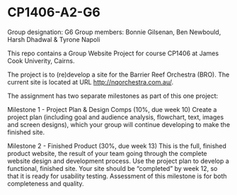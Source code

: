 # CP1406-A2-G6

Group designation: G6
Group members:  Bonnie Gilsenan, Ben Newbould, Harsh Dhadwal & Tyrone Napoli

This repo contains a Group Website Project for course CP1406 at James Cook Univerity, Cairns.

The project is to (re)develop a site for the Barrier Reef Orchestra (BRO). The current site is located at URL http://nqorchestra.com.au/.

The assignment has two separate milestones as part of this one project:

Milestone 1 - Project Plan & Design Comps (10%, due week 10)
Create a project plan (including goal and audience analysis, flowchart, text, images and screen designs), which your group will continue developing to make the finished site.

Milestone 2 - Finished Product (30%, due week 13)
This is the full, finished product website, the result of your team going through the complete website design and development process. Use the project plan to develop a functional, finished site. Your site should be “completed” by week 12, so that it is ready for usability testing. Assessment of this milestone is for both completeness and quality.

